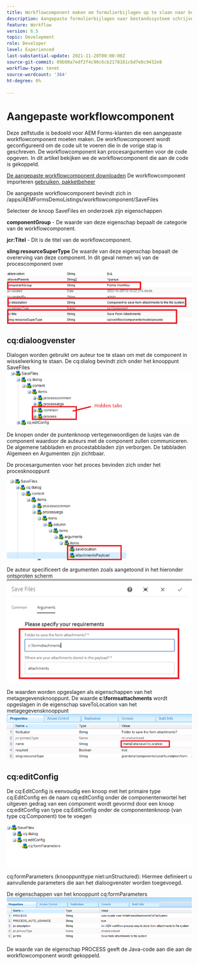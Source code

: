 ```yaml
---
title: Workflowcomponent maken om formulierbijlagen op te slaan naar bestandssysteem
description: Aangepaste formulierbijlagen naar bestandssysteem schrijven met behulp van een aangepaste workflowcomponent
feature: Workflow
version: 6.5
topic: Development
role: Developer
level: Experienced
last-substantial-update: 2021-11-28T00:00:00Z
source-git-commit: 09b00a7edf2f4c90c6cb2178161c6d7e0c9432e8
workflow-type: tm+mt
source-wordcount: '364'
ht-degree: 0%

---
```


# Aangepaste workflowcomponent

Deze zelfstudie is bedoeld voor AEM Forms-klanten die een aangepaste workflowcomponent moeten maken. De workflowcomponent wordt geconfigureerd om de code uit te voeren die in de vorige stap is geschreven. De workflowcomponent kan procesargumenten voor de code opgeven. In dit artikel bekijken we de workflowcomponent die aan de code is gekoppeld.


[De aangepaste workflowcomponent downloaden](assets/saveFiles.zip)
De workflowcomponent importeren [gebruiken, pakketbeheer](http://localhost:4502/crx/packmgr/index.jsp)

De aangepaste workflowcomponent bevindt zich in /apps/AEMFormsDemoListings/workflowcomponent/SaveFiles

Selecteer de knoop SaveFiles en onderzoek zijn eigenschappen

**componentGroup** - De waarde van deze eigenschap bepaalt de categorie van de workflowcomponent.

**jcr:Titel** - Dit is de titel van de workflowcomponent.

**sling:resourceSuperType** De waarde van deze eigenschap bepaalt de overerving van deze component. In dit geval nemen wij van de procescomponent over


![componenteigenschappen](assets/component-properties1.png)

## cq:dialoogvenster

Dialogen worden gebruikt om auteur toe te staan om met de component in wisselwerking te staan. De cq:dialog bevindt zich onder het knooppunt SaveFiles
![cq-dialoog](assets/cq-dialog.png)

De knopen onder de puntenknoop vertegenwoordigen de lusjes van de component waardoor de auteurs met de component zullen communiceren. De algemene tabbladen en procestabbladen zijn verborgen. De tabbladen Algemeen en Argumenten zijn zichtbaar.

De procesargumenten voor het proces bevinden zich onder het procesknooppunt

![procesmarkeringen](assets/process-arguments.png)

De auteur specificeert de argumenten zoals aangetoond in het hieronder ontsproten scherm
![workflowcomponent](assets/custom-workflow-component.png)

De waarden worden opgeslagen als eigenschappen van het metagegevensknooppunt. De waarde **c:\formsattachments** wordt opgeslagen in de eigenschap saveToLocation van het metagegevensknooppunt
![opslaglocatie](assets/save-to-location.png)

## cq:editConfig

De cq:EditConfig is eenvoudig een knoop met het primaire type cq:EditConfig en de naam cq:editConfig onder de componentenwortel het uitgeven gedrag van een component wordt gevormd door een knoop cq:editConfig van type cq:EditConfig onder de componentenknoop (van type cq:Component) toe te voegen

![bewerken-config](assets/cq-edit-config.png)

cq:formParameters (knooppunttype niet:unStructured): Hiermee definieert u aanvullende parameters die aan het dialoogvenster worden toegevoegd.


De eigenschappen van het knooppunt cq:formParameters
![from-parameters-properties](assets/form-parameters-properties.png)

De waarde van de eigenschap PROCESS geeft de Java-code aan die aan de workflowcomponent wordt gekoppeld.






